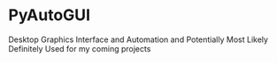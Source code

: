 # PyAutoGUI

Desktop Graphics Interface and Automation and Potentially Most Likely Definitely Used for my coming projects
